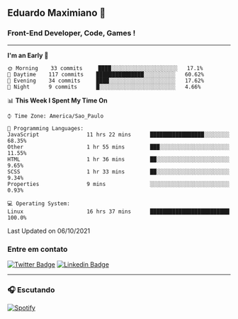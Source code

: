 ## Eduardo Maximiano 👋

### Front-End Developer, Code, Games !

---

<!--START_SECTION:waka-->
**I'm an Early 🐤** 

```text
🌞 Morning    33 commits     ████░░░░░░░░░░░░░░░░░░░░░   17.1% 
🌆 Daytime    117 commits    ███████████████░░░░░░░░░░   60.62% 
🌃 Evening    34 commits     ████░░░░░░░░░░░░░░░░░░░░░   17.62% 
🌙 Night      9 commits      █░░░░░░░░░░░░░░░░░░░░░░░░   4.66%

```


📊 **This Week I Spent My Time On** 

```text
⌚︎ Time Zone: America/Sao_Paulo

💬 Programming Languages: 
JavaScript               11 hrs 22 mins      █████████████████░░░░░░░░   68.35% 
Other                    1 hr 55 mins        ███░░░░░░░░░░░░░░░░░░░░░░   11.55% 
HTML                     1 hr 36 mins        ██░░░░░░░░░░░░░░░░░░░░░░░   9.65% 
SCSS                     1 hr 33 mins        ██░░░░░░░░░░░░░░░░░░░░░░░   9.34% 
Properties               9 mins              ░░░░░░░░░░░░░░░░░░░░░░░░░   0.93%

💻 Operating System: 
Linux                    16 hrs 37 mins      █████████████████████████   100.0%

```


 Last Updated on 06/10/2021
<!--END_SECTION:waka-->

### Entre em contato

[![Twitter Badge](https://img.shields.io/badge/-@edmaxi-1ca0f1?style=flat-square&labelColor=1ca0f1&logo=twitter&logoColor=white&link=https://twitter.com/edmaxi)](https://twitter.com/edmaxi)
[![Linkedin Badge](https://img.shields.io/badge/-Eduardo_Maximiano-0077B5?style=flat-square&logo=Linkedin&logoColor=white&link=https://www.linkedin.com/in/maximiano-eduardo)](https://www.linkedin.com/in/maximiano-eduardo)

---

### 🎧 Escutando
[![Spotify](https://novatorem-sandy.vercel.app/api/spotify)](https://open.spotify.com/user/comgigo)
